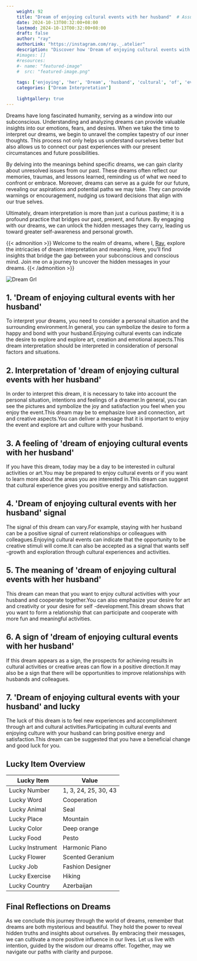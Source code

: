 ```yaml
---
    weight: 92
    title: "Dream of enjoying cultural events with her husband"  # Assuming 'title' column exists
    date: 2024-10-13T00:32:00+08:00
    lastmod: 2024-10-13T00:32:00+08:00
    draft: false
    author: "ray"
    authorLink: "https://instagram.com/ray._.atelier"
    description: "Discover how 'Dream of enjoying cultural events with her husband' can interpret your future and uncover its significant meanings in your life."
    #images: []
    #resources:
    #- name: "featured-image"
    #  src: "featured-image.png"
    
    tags: ['enjoying', 'her', 'Dream', 'husband', 'cultural', 'of', 'events', 'with']
    categories: ["Dream Interpretation"]
    
    lightgallery: true
---
```

    
Dreams have long fascinated humanity, serving as a window into our subconscious. Understanding and analyzing dreams can provide valuable insights into our emotions, fears, and desires. When we take the time to interpret our dreams, we begin to unravel the complex tapestry of our inner thoughts. This process not only helps us understand ourselves better but also allows us to connect our past experiences with our present circumstances and future possibilities.

By delving into the meanings behind specific dreams, we can gain clarity about unresolved issues from our past. These dreams often reflect our memories, traumas, and lessons learned, reminding us of what we need to confront or embrace. Moreover, dreams can serve as a guide for our future, revealing our aspirations and potential paths we may take. They can provide warnings or encouragement, nudging us toward decisions that align with our true selves.

Ultimately, dream interpretation is more than just a curious pastime; it is a profound practice that bridges our past, present, and future. By engaging with our dreams, we can unlock the hidden messages they carry, leading us toward greater self-awareness and personal growth.

{{< admonition >}}
Welcome to the realm of dreams, where I, [Ray](https://instagram.com/ray._.atelier), explore the intricacies of dream interpretation and meaning. Here, you’ll find insights that bridge the gap between your subconscious and conscious mind. Join me on a journey to uncover the hidden messages in your dreams.
{{< /admonition >}}

![Dream Grl](https://cdn.pixabay.com/photo/2017/11/02/03/35/gothic-2910057_1280.jpg "Dream Grl")

## 1. 'Dream of enjoying cultural events with her husband'
To interpret your dreams, you need to consider a personal situation and the surrounding environment.In general, you can symbolize the desire to form a happy and bond with your husband.Enjoying cultural events can indicate the desire to explore and explore art, creation and emotional aspects.This dream interpretation should be interpreted in consideration of personal factors and situations.

## 2. Interpretation of 'dream of enjoying cultural events with her husband'
In order to interpret this dream, it is necessary to take into account the personal situation, intentions and feelings of a dreamer.In general, you can see the pictures and symbolize the joy and satisfaction you feel when you enjoy the event.This dream may be to emphasize love and connection, art and creative aspects.You can deliver a message that it is important to enjoy the event and explore art and culture with your husband.

## 3. A feeling of 'dream of enjoying cultural events with her husband'
If you have this dream, today may be a day to be interested in cultural activities or art.You may be prepared to enjoy cultural events or if you want to learn more about the areas you are interested in.This dream can suggest that cultural experience gives you positive energy and satisfaction.

## 4. 'Dream of enjoying cultural events with her husband' signal
The signal of this dream can vary.For example, staying with her husband can be a positive signal of current relationships or colleagues with colleagues.Enjoying cultural events can indicate that the opportunity to be creative stimuli will come.It can also be accepted as a signal that wants self -growth and exploration through cultural experiences and activities.

## 5. The meaning of 'dream of enjoying cultural events with her husband'
This dream can mean that you want to enjoy cultural activities with your husband and cooperate together.You can also emphasize your desire for art and creativity or your desire for self -development.This dream shows that you want to form a relationship that can participate and cooperate with more fun and meaningful activities.

## 6. A sign of 'dream of enjoying cultural events with her husband'
If this dream appears as a sign, the prospects for achieving results in cultural activities or creative areas can flow in a positive direction.It may also be a sign that there will be opportunities to improve relationships with husbands and colleagues.

## 7. 'Dream of enjoying cultural events with your husband' and lucky
The luck of this dream is to feel new experiences and accomplishment through art and cultural activities.Participating in cultural events and enjoying culture with your husband can bring positive energy and satisfaction.This dream can be suggested that you have a beneficial change and good luck for you.

## Lucky Item Overview
| Lucky Item          | Value              |
|---------------|--------------------|
| Lucky Number        | 1, 3, 24, 25, 30, 43  |
| Lucky Word          | Cooperation |
| Lucky Animal        | Seal |
| Lucky Place         | Mountain     |
| Lucky Color         | Deep orange     |
| Lucky Food          | Pesto      |
| Lucky Instrument    | Harmonic Piano |
| Lucky Flower        | Scented Geranium    |
| Lucky Job           | Fashion Designer       |
| Lucky Exercise      | Hiking  |
| Lucky Country       | Azerbaijan    |


##  Final Reflections on Dreams

As we conclude this journey through the world of dreams, remember that dreams are both mysterious and beautiful. They hold the power to reveal hidden truths and insights about ourselves. By embracing their messages, we can cultivate a more positive influence in our lives. Let us live with intention, guided by the wisdom our dreams offer. Together, may we navigate our paths with clarity and purpose.
